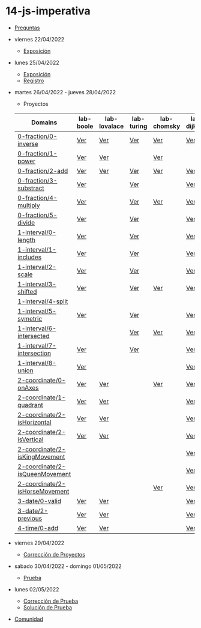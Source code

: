 # 14-js-imperativa

- [Preguntas](https://escuela.it/master-programacion-diseno-software)
- viernes 22/04/2022
  - [Exposición](https://escuela.it/master-programacion-diseno-software)
- lunes 25/04/2022
  - [Exposición](https://escuela.it/master-programacion-diseno-software)
  - [Registro](https://forms.gle/m788DDbRgGywYnn18)
- martes 26/04/2022 - jueves 28/04/2022
  - Proyectos
  
  |  Domains                                                                                                                                                  |lab-boole                                                                                                                          |lab-lovalace                                                                                                                                   |  lab-turing                                                                                                                     |  lab-chomsky                                                                                                                    |  lab-dijkstra                                                                                                                       |
  |-------|---------|------------|----------|-----------|--------------|
  | [0-fraction/0-inverse](https://github.com/USantaTecla-0-domains/0-simpleDomains/blob/master/docs/5-units.md#0-fraction0-inverse)                          | [Ver](https://github.com/USantaTecla-ed-mpds/lab-boole/blob/master/tech-js-imperativa/ejercicios/0-fraction/0-inverse.js)         |  [Ver](https://github.com/USantaTecla-ed-mpds/lab-lovalace/blob/master/tech-js-imperativa/0-fraction/0-inverse/app.js)                        |  [Ver](https://github.com/USantaTecla-ed-mpds/lab-turing/blob/master/tech-js-imperativa/0-fraction/0-inverse/app.js)            |  [Ver](https://github.com/USantaTecla-ed-mpds/lab-chomsky/blob/master/tech-js-imperativa/0-fraction/0-inverse.js)               |  [Ver](https://github.com/USantaTecla-ed-mpds/lab-dijkstra/blob/master/tech-js-imperativa/0-fraction/0-inverse.js)                  |
  | [0-fraction/1-power](https://github.com/USantaTecla-0-domains/0-simpleDomains/blob/master/docs/5-units.md#0-fraction1-power)                              | [Ver](https://github.com/USantaTecla-ed-mpds/lab-boole/blob/master/tech-js-imperativa/ejercicios/0-fraction/1-power.js)           |  [Ver](https://github.com/USantaTecla-ed-mpds/lab-lovalace/blob/master/tech-js-imperativa/0-fraction/1-power/app.js)                          |                                                                                                                                 |  [Ver](https://github.com/USantaTecla-ed-mpds/lab-chomsky/blob/master/tech-js-imperativa/0-fraction/1-power.js)                 |                                                                                                                                     |
  | [0-fraction/2-add](https://github.com/USantaTecla-0-domains/0-simpleDomains/blob/master/docs/5-units.md#0-fraction2-add)                                  | [Ver](https://github.com/USantaTecla-ed-mpds/lab-boole/blob/master/tech-js-imperativa/ejercicios/0-fraction/2-add.js)             |  [Ver](https://github.com/USantaTecla-ed-mpds/lab-lovalace/blob/master/tech-js-imperativa/0-fraction/2-add/app.js)                            |  [Ver](https://github.com/USantaTecla-ed-mpds/lab-turing/blob/master/tech-js-imperativa/0-fraction/2-add/app.js)                |  [Ver](https://github.com/USantaTecla-ed-mpds/lab-chomsky/blob/master/tech-js-imperativa/0-fraction/2-add.js)                   |  [Ver](https://github.com/USantaTecla-ed-mpds/lab-dijkstra/blob/master/tech-js-imperativa/0-fraction/2-add.js)                      |
  | [0-fraction/3-substract](https://github.com/USantaTecla-0-domains/0-simpleDomains/blob/master/docs/5-units.md#0-fraction3-substract)                      | [Ver](https://github.com/USantaTecla-ed-mpds/lab-boole/blob/master/tech-js-imperativa/ejercicios/0-fraction/3-substract.js)       |                                                                                                                                               |  [Ver](https://github.com/USantaTecla-ed-mpds/lab-turing/blob/master/tech-js-imperativa/0-fraction/3-substract/app.js)          |                                                                                                                                 |  [Ver](https://github.com/USantaTecla-ed-mpds/lab-dijkstra/blob/master/tech-js-imperativa/0-fraction/3-substract.js)                |              
  | [0-fraction/4-multiply](https://github.com/USantaTecla-0-domains/0-simpleDomains/blob/master/docs/5-units.md#0-fraction4-multiply)                        | [Ver](https://github.com/USantaTecla-ed-mpds/lab-boole/blob/master/tech-js-imperativa/ejercicios/0-fraction/4-multiply.js)        |                                                                                                                                               |  [Ver](https://github.com/USantaTecla-ed-mpds/lab-turing/blob/master/tech-js-imperativa/0-fraction/4-multiply/app.js)           |  [Ver](https://github.com/USantaTecla-ed-mpds/lab-chomsky/blob/master/tech-js-imperativa/0-fraction/4-multiply.js)              |  [Ver](https://github.com/USantaTecla-ed-mpds/lab-dijkstra/blob/master/tech-js-imperativa/0-fraction/4-multiply.js)                 |              
  | [0-fraction/5-divide](https://github.com/USantaTecla-0-domains/0-simpleDomains/blob/master/docs/5-units.md#0-fraction5-divide)                            | [Ver](https://github.com/USantaTecla-ed-mpds/lab-boole/blob/master/tech-js-imperativa/ejercicios/0-fraction/5-divide.js)          |                                                                                                                                               |  [Ver](https://github.com/USantaTecla-ed-mpds/lab-turing/blob/master/tech-js-imperativa/0-fraction/5-divide/app.js)             |                                                                                                                                 |  [Ver](https://github.com/USantaTecla-ed-mpds/lab-dijkstra/blob/master/tech-js-imperativa/0-fraction/5-divide.js)                   |              
  | [1-interval/0-length](https://github.com/USantaTecla-0-domains/0-simpleDomains/blob/master/docs/5-units.md#1-interval0-length)                            | [Ver](https://github.com/USantaTecla-ed-mpds/lab-boole/blob/master/tech-js-imperativa/ejercicios/1-interval/0-length.js)          |                                                                                                                                               |  [Ver](https://github.com/USantaTecla-ed-mpds/lab-turing/blob/master/tech-js-imperativa/1-interval/0-length/app.js)             |                                                                                                                                 |  [Ver](https://github.com/USantaTecla-ed-mpds/lab-dijkstra/blob/master/tech-js-imperativa/1-interval/0-length.js)                   |              
  | [1-interval/1-includes](https://github.com/USantaTecla-0-domains/0-simpleDomains/blob/master/docs/5-units.md#1-interval1-includes)                        | [Ver](https://github.com/USantaTecla-ed-mpds/lab-boole/blob/master/tech-js-imperativa/ejercicios/1-interval/1-includes.js)        |                                                                                                                                               |  [Ver](https://github.com/USantaTecla-ed-mpds/lab-turing/blob/master/tech-js-imperativa/1-interval/1-includes/app.js)           |                                                                                                                                 |  [Ver](https://github.com/USantaTecla-ed-mpds/lab-dijkstra/blob/master/tech-js-imperativa/1-interval/1-includes.js)                 |              
  | [1-interval/2-scale](https://github.com/USantaTecla-0-domains/0-simpleDomains/blob/master/docs/5-units.md#1-interval2-scale)                              | [Ver](https://github.com/USantaTecla-ed-mpds/lab-boole/blob/master/tech-js-imperativa/ejercicios/1-interval/2-scale.js)           |                                                                                                                                               |  [Ver](https://github.com/USantaTecla-ed-mpds/lab-turing/blob/master/tech-js-imperativa/1-interval/2-scale/app.js)              |                                                                                                                                 |  [Ver](https://github.com/USantaTecla-ed-mpds/lab-dijkstra/blob/master/tech-js-imperativa/1-interval/2-scale.js)                    |              
  | [1-interval/3-shifted](https://github.com/USantaTecla-0-domains/0-simpleDomains/blob/master/docs/5-units.md#1-interval3-shifted)                          | [Ver](https://github.com/USantaTecla-ed-mpds/lab-boole/blob/master/tech-js-imperativa/ejercicios/1-interval/3-shifted.js)         |                                                                                                                                               |  [Ver](https://github.com/USantaTecla-ed-mpds/lab-turing/blob/master/tech-js-imperativa/1-interval/3-shifted/app.js)            |  [Ver](https://github.com/USantaTecla-ed-mpds/lab-chomsky/blob/master/tech-js-imperativa/1-interval/3-shifted.js)               |  [Ver](https://github.com/USantaTecla-ed-mpds/lab-dijkstra/blob/master/tech-js-imperativa/1-interval/3-shifted.js)                  |              
  | [1-interval/4-split](https://github.com/USantaTecla-0-domains/0-simpleDomains/blob/master/docs/5-units.md#1-interval4-split)                              |                                                                                                                                   |                                                                                                                                               |                                                                                                                                 |                                                                                                                                 |                                                                                                                                     |
  | [1-interval/5-symetric](https://github.com/USantaTecla-0-domains/0-simpleDomains/blob/master/docs/5-units.md#1-interval5-symetric)                        | [Ver](https://github.com/USantaTecla-ed-mpds/lab-boole/blob/master/tech-js-imperativa/ejercicios/1-interval/5-symetric.js)        |                                                                                                                                               |  [Ver](https://github.com/USantaTecla-ed-mpds/lab-turing/blob/master/tech-js-imperativa/1-interval/5-symetric/app.js)           |                                                                                                                                 |  [Ver](https://github.com/USantaTecla-ed-mpds/lab-dijkstra/blob/master/tech-js-imperativa/1-interval/5-symetric.js)                 |              
  | [1-interval/6-intersected](https://github.com/USantaTecla-0-domains/0-simpleDomains/blob/master/docs/5-units.md#1-interval6-intersected)                  |                                                                                                                                   |                                                                                                                                               |  [Ver](https://github.com/USantaTecla-ed-mpds/lab-turing/blob/master/tech-js-imperativa/1-interval/6-intersected/app.js)        |  [Ver](https://github.com/USantaTecla-ed-mpds/lab-chomsky/blob/master/tech-js-imperativa/1-interval/6-intersected.js)           |  [Ver](https://github.com/USantaTecla-ed-mpds/lab-dijkstra/blob/master/tech-js-imperativa/1-interval/6-intersected.js)              |
  | [1-interval/7-intersection](https://github.com/USantaTecla-0-domains/0-simpleDomains/blob/master/docs/5-units.md#1-interval7-intersection)                | [Ver](https://github.com/USantaTecla-ed-mpds/lab-boole/blob/master/tech-js-imperativa/ejercicios/1-interval/7-intersection.js)    |                                                                                                                                               |  [Ver](https://github.com/USantaTecla-ed-mpds/lab-turing/blob/master/tech-js-imperativa/1-interval/7-intersection/app.js)       |                                                                                                                                 |  [Ver](https://github.com/USantaTecla-ed-mpds/lab-dijkstra/blob/master/tech-js-imperativa/1-interval/7-intersection.js)             |           
  | [1-interval/8-union](https://github.com/USantaTecla-0-domains/0-simpleDomains/blob/master/docs/5-units.md#1-interval8-union)                              | [Ver](https://github.com/USantaTecla-ed-mpds/lab-boole/blob/master/tech-js-imperativa/ejercicios/1-interval/8-union.js)           |                                                                                                                                               |                                                                                                                                 |                                                                                                                                 |  [Ver](https://github.com/USantaTecla-ed-mpds/lab-dijkstra/blob/master/tech-js-imperativa/1-interval/8-union.js)                    |
  | [2-coordinate/0-onAxes](https://github.com/USantaTecla-0-domains/0-simpleDomains/blob/master/docs/5-units.md#2-coordinate0-onaxes)                        | [Ver](https://github.com/USantaTecla-ed-mpds/lab-boole/blob/master/tech-js-imperativa/ejercicios/2-coordinate/0-onAxes.js)        |   [Ver](https://github.com/USantaTecla-ed-mpds/lab-lovalace/blob/master/tech-js-imperativa/2-coordinate/0-onAxes/0-onAxes.js)                 |                                                                                                                                 |  [Ver](https://github.com/USantaTecla-ed-mpds/lab-chomsky/blob/master/tech-js-imperativa/2-coordinate/0-onAxes.js)              |  [Ver](https://github.com/USantaTecla-ed-mpds/lab-dijkstra/blob/master/tech-js-imperativa/2-coordinate/0-onAxes.js)                 |
  | [2-coordinate/1-quadrant](https://github.com/USantaTecla-0-domains/0-simpleDomains/blob/master/docs/5-units.md#2-coordinate1-quadrant)                    | [Ver](https://github.com/USantaTecla-ed-mpds/lab-boole/blob/master/tech-js-imperativa/ejercicios/2-coordinate/1-quadrant.js)      |   [Ver](https://github.com/USantaTecla-ed-mpds/lab-lovalace/blob/master/tech-js-imperativa/2-coordinate/1-quadrant/1%20-%20quadrant.js)       |                                                                                                                                 |                                                                                                                                 |  [Ver](https://github.com/USantaTecla-ed-mpds/lab-dijkstra/blob/master/tech-js-imperativa/2-coordinate/1-quadrant.js)               |
  | [2-coordinate/2-isHorizontal](https://github.com/USantaTecla-0-domains/0-simpleDomains/blob/master/docs/5-units.md#2-coordinate2-ishorizontal)            | [Ver](https://github.com/USantaTecla-ed-mpds/lab-boole/blob/master/tech-js-imperativa/ejercicios/2-coordinate/2-isHorizontal.js)  |   [Ver](https://github.com/USantaTecla-ed-mpds/lab-lovalace/blob/master/tech-js-imperativa/2-coordinate/2-isHorizontal/2-isHorizontal.js)     |                                                                                                                                 |                                                                                                                                 |  [Ver](https://github.com/USantaTecla-ed-mpds/lab-dijkstra/blob/master/tech-js-imperativa/2-coordinate/2-isHorizontal.js)           |
  | [2-coordinate/2-isVertical](https://github.com/USantaTecla-0-domains/0-simpleDomains/blob/master/docs/5-units.md#2-coordinate2-isvertical)                | [Ver](https://github.com/USantaTecla-ed-mpds/lab-boole/blob/master/tech-js-imperativa/ejercicios/2-coordinate/3-isVertical.js)    |   [Ver](https://github.com/USantaTecla-ed-mpds/lab-lovalace/blob/master/tech-js-imperativa/2-coordinate/2-isVertical/2-isVertical.js)         |                                                                                                                                 |                                                                                                                                 |  [Ver](https://github.com/USantaTecla-ed-mpds/lab-dijkstra/blob/master/tech-js-imperativa/2-coordinate/2-isVertical.js)             |
  | [2-coordinate/2-isKingMovement](https://github.com/USantaTecla-0-domains/0-simpleDomains/blob/master/docs/5-units.md#2-coordinate2-iskingmovement)        |                                                                                                                                   |                                                                                                                                               |                                                                                                                                 |                                                                                                                                 |  [Ver](https://github.com/USantaTecla-ed-mpds/lab-dijkstra/blob/master/tech-js-imperativa/2-coordinate/2-isKingMovement.js)         |
  | [2-coordinate/2-isQueenMovement](https://github.com/USantaTecla-0-domains/0-simpleDomains/blob/master/docs/5-units.md#2-coordinate2-isqueenmovement)      |                                                                                                                                   |                                                                                                                                               |                                                                                                                                 |                                                                                                                                 |  [Ver](https://github.com/USantaTecla-ed-mpds/lab-dijkstra/blob/master/tech-js-imperativa/2-coordinate/2-isQueenMovement.js)        |
  | [2-coordinate/2-isHorseMovement](https://github.com/USantaTecla-0-domains/0-simpleDomains/blob/master/docs/5-units.md#2-coordinate2-ishorsemovement)      |                                                                                                                                   |                                                                                                                                               |                                                                                                                                 |   [Ver](https://github.com/USantaTecla-ed-mpds/lab-chomsky/blob/master/tech-js-imperativa/2-coordinate/2-isHorseMovement.js)    |  [Ver](https://github.com/USantaTecla-ed-mpds/lab-dijkstra/blob/master/tech-js-imperativa/2-coordinate/2-isHorseMovement.js)        |
  | [3-date/0-valid](https://github.com/USantaTecla-0-domains/0-simpleDomains/blob/master/docs/5-units.md#3-date0-valid)                                      | [Ver](https://github.com/USantaTecla-ed-mpds/lab-boole/blob/master/tech-js-imperativa/ejercicios/3-date/0-valid.js)               |   [Ver](https://github.com/USantaTecla-ed-mpds/lab-lovalace/blob/master/tech-js-imperativa/3-date/0-valid/0-valid.js)                         |                                                                                                                                 |                                                                                                                                 |  [Ver](https://github.com/USantaTecla-ed-mpds/lab-dijkstra/blob/master/tech-js-imperativa/3-date/0-valid.js)                        |
  | [3-date/2-previous](https://github.com/USantaTecla-0-domains/0-simpleDomains/blob/master/docs/5-units.md#3-date2-previous)                                | [Ver](https://github.com/USantaTecla-ed-mpds/lab-boole/blob/master/tech-js-imperativa/ejercicios/3-date/1-previous.js)            |   [Ver](https://github.com/USantaTecla-ed-mpds/lab-lovalace/blob/master/tech-js-imperativa/3-date/2-previous/2-previus.js)                    |                                                                                                                                 |                                                                                                                                 |  [Ver](https://github.com/USantaTecla-ed-mpds/lab-dijkstra/blob/master/tech-js-imperativa/3-date/2-previous.js)                     |
  | [4-time/0-add](https://github.com/USantaTecla-0-domains/0-simpleDomains/blob/master/docs/5-units.md#4-time0-add)                                          | [Ver](https://github.com/USantaTecla-ed-mpds/lab-boole/blob/master/tech-js-imperativa/ejercicios/4-time/0-add.js)                 |   [Ver](https://github.com/USantaTecla-ed-mpds/lab-lovalace/blob/master/tech-js-imperativa/4-time/0-add/0-add.js)                             |                                                                                                                                 |                                                                                                                                 |  [Ver](https://github.com/USantaTecla-ed-mpds/lab-dijkstra/blob/master/tech-js-imperativa/4-time/0-add.js)                          |
- viernes 29/04/2022
  - [Corrección de Proyectos](https://escuela.it/master-programacion-diseno-software)
- sabado 30/04/2022 - domingo 01/05/2022
  - [Prueba](https://forms.gle/vbPdjy5koAsWLM8A9)
- lunes 02/05/2022
  - [Corrección de Prueba](https://escuela.it/master-programacion-diseno-software)
  - [Solución de Prueba](https://docs.google.com/spreadsheets/d/1Uwtqa5VdD5wK2X7eLgkS6_th16aPnsW8pa5Ft2TyLPo/edit#gid=0)
- [Comunidad](https://app.slack.com/client/T02S3KYD464/C02UL6H6QQY)
